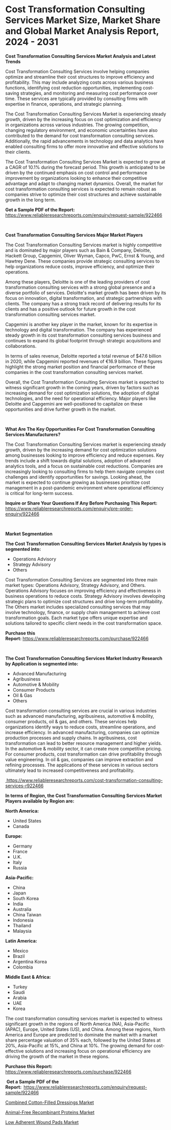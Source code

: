 <p><h1>Cost Transformation Consulting Services Market Size, Market Share and Global Market Analysis Report, 2024 - 2031</h1></p><p><strong>Cost Transformation Consulting Services Market Analysis and Latest Trends</strong></p>
<p><p>Cost Transformation Consulting Services involve helping companies optimize and streamline their cost structures to improve efficiency and profitability. This may include analyzing costs across various business functions, identifying cost reduction opportunities, implementing cost-saving strategies, and monitoring and measuring cost performance over time. These services are typically provided by consulting firms with expertise in finance, operations, and strategic planning.</p><p>The Cost Transformation Consulting Services Market is experiencing steady growth, driven by the increasing focus on cost optimization and efficiency in organizations across various industries. The growing competition, changing regulatory environment, and economic uncertainties have also contributed to the demand for cost transformation consulting services. Additionally, the rapid advancements in technology and data analytics have enabled consulting firms to offer more innovative and effective solutions to their clients.</p><p>The Cost Transformation Consulting Services Market is expected to grow at a CAGR of 10.1% during the forecast period. This growth is anticipated to be driven by the continued emphasis on cost control and performance improvement by organizations looking to enhance their competitive advantage and adapt to changing market dynamics. Overall, the market for cost transformation consulting services is expected to remain robust as companies strive to optimize their cost structures and achieve sustainable growth in the long term.</p></p>
<p><strong>Get a Sample PDF of the Report:&nbsp;</strong> <a href="https://www.reliableresearchreports.com/enquiry/request-sample/922466">https://www.reliableresearchreports.com/enquiry/request-sample/922466</a></p>
<p>&nbsp;</p>
<p><strong>Cost Transformation Consulting Services Major Market Players</strong></p>
<p><p>The Cost Transformation Consulting Services market is highly competitive and is dominated by major players such as Bain & Company, Deloitte, Hackett Group, Capgemini, Oliver Wyman, Capco, PwC, Ernst & Young, and Hawtrey Dene. These companies provide strategic consulting services to help organizations reduce costs, improve efficiency, and optimize their operations.</p><p>Among these players, Deloitte is one of the leading providers of cost transformation consulting services with a strong global presence and a diverse portfolio of services. Deloitte's market growth has been driven by its focus on innovation, digital transformation, and strategic partnerships with clients. The company has a strong track record of delivering results for its clients and has a positive outlook for future growth in the cost transformation consulting services market.</p><p>Capgemini is another key player in the market, known for its expertise in technology and digital transformation. The company has experienced steady growth in its cost transformation consulting services business and continues to expand its global footprint through strategic acquisitions and collaborations.</p><p>In terms of sales revenue, Deloitte reported a total revenue of $47.6 billion in 2020, while Capgemini reported revenues of €16.9 billion. These figures highlight the strong market position and financial performance of these companies in the cost transformation consulting services market.</p><p>Overall, the Cost Transformation Consulting Services market is expected to witness significant growth in the coming years, driven by factors such as increasing demand for cost optimization solutions, the adoption of digital technologies, and the need for operational efficiency. Major players like Deloitte and Capgemini are well-positioned to capitalize on these opportunities and drive further growth in the market.</p></p>
<p>&nbsp;</p>
<p><strong>What Are The Key Opportunities For Cost Transformation Consulting Services Manufacturers?</strong></p>
<p><p>The Cost Transformation Consulting Services market is experiencing steady growth, driven by the increasing demand for cost optimization solutions among businesses looking to improve efficiency and reduce expenses. Key trends include a shift towards digital solutions, adoption of advanced analytics tools, and a focus on sustainable cost reductions. Companies are increasingly looking to consulting firms to help them navigate complex cost challenges and identify opportunities for savings. Looking ahead, the market is expected to continue growing as businesses prioritize cost management in a post-pandemic environment where operational efficiency is critical for long-term success.</p></p>
<p><strong>Inquire or Share Your Questions If Any Before Purchasing This Report:</strong> <a href="https://www.reliableresearchreports.com/enquiry/pre-order-enquiry/922466">https://www.reliableresearchreports.com/enquiry/pre-order-enquiry/922466</a></p>
<p>&nbsp;</p>
<p><strong>Market Segmentation</strong></p>
<p><strong>The Cost Transformation Consulting Services Market Analysis by types is segmented into:</strong></p>
<p><ul><li>Operations Advisory</li><li>Strategy Advisory</li><li>Others</li></ul></p>
<p><p>Cost Transformation Consulting Services are segmented into three main market types: Operations Advisory, Strategy Advisory, and Others. Operations Advisory focuses on improving efficiency and effectiveness in business operations to reduce costs. Strategy Advisory involves developing strategic plans to optimize cost structures and drive long-term profitability. The Others market includes specialized consulting services that may involve technology, finance, or supply chain management to achieve cost transformation goals. Each market type offers unique expertise and solutions tailored to specific client needs in the cost transformation space.</p></p>
<p><strong>Purchase this Report:&nbsp;</strong><a href="https://www.reliableresearchreports.com/purchase/922466">https://www.reliableresearchreports.com/purchase/922466</a></p>
<p>&nbsp;</p>
<p><strong>The Cost Transformation Consulting Services Market Industry Research by Application is segmented into:</strong></p>
<p><ul><li>Advanced Manufacturing</li><li>Agribusiness</li><li>Automotive & Mobility</li><li>Consumer Products</li><li>Oil & Gas</li><li>Others</li></ul></p>
<p><p>Cost transformation consulting services are crucial in various industries such as advanced manufacturing, agribusiness, automotive & mobility, consumer products, oil & gas, and others. These services help organizations identify ways to reduce costs, streamline operations, and increase efficiency. In advanced manufacturing, companies can optimize production processes and supply chains. In agribusiness, cost transformation can lead to better resource management and higher yields. In the automotive & mobility sector, it can create more competitive pricing. For consumer products, cost transformation can drive profitability through value engineering. In oil & gas, companies can improve extraction and refining processes. The applications of these services in various sectors ultimately lead to increased competitiveness and profitability.</p></p>
<p><a href="https://www.reliableresearchreports.com/cost-transformation-consulting-services-r922466">&nbsp;https://www.reliableresearchreports.com/cost-transformation-consulting-services-r922466</a></p>
<p><strong>In terms of Region, the Cost Transformation Consulting Services Market Players available by Region are:</strong></p>
<p>
    <p> <strong> North America: </strong>
        <ul>
            <li>United States</li>
            <li>Canada</li>
        </ul>
        </p> 
    <p> <strong> Europe: </strong>
        <ul>
            <li>Germany</li>
            <li>France</li>
            <li>U.K.</li>
            <li>Italy</li>
            <li>Russia</li>
        </ul>
        </p> 
    <p> <strong> Asia-Pacific: </strong>
        <ul>
            <li>China</li>
            <li>Japan</li>
            <li>South Korea</li>
            <li>India</li>
            <li>Australia</li>
            <li>China Taiwan</li>
            <li>Indonesia</li>
            <li>Thailand</li>
            <li>Malaysia</li>
        </ul>
        </p> 
    <p> <strong> Latin America: </strong>
        <ul>
            <li>Mexico</li>
            <li>Brazil</li>
            <li>Argentina Korea</li>
            <li>Colombia</li>
        </ul>
        </p> 
    <p> <strong> Middle East & Africa: </strong>
        <ul>
            <li>Turkey</li>
            <li>Saudi</li>
            <li>Arabia</li>
            <li>UAE</li>
            <li>Korea</li>
        </ul>
    </p>
    </p>
<p><p>The cost transformation consulting services market is expected to witness significant growth in the regions of North America (NA), Asia-Pacific (APAC), Europe, United States (US), and China. Among these regions, North America and Europe are predicted to dominate the market with a market share percentage valuation of 35% each, followed by the United States at 20%, Asia-Pacific at 15%, and China at 10%. The growing demand for cost-effective solutions and increasing focus on operational efficiency are driving the growth of the market in these regions.</p></p>
<p><strong>Purchase this Report: </strong><a href="https://www.reliableresearchreports.com/purchase/922466">https://www.reliableresearchreports.com/purchase/922466</a></p>
<p>&nbsp;<strong>Get a Sample PDF of the Report:&nbsp;&nbsp;</strong><a href="https://www.reliableresearchreports.com/enquiry/request-sample/922466">https://www.reliableresearchreports.com/enquiry/request-sample/922466</a></p>
<p><strong></strong></p>
<p><p><a href="https://github.com/rakibtthstu9900/Market-Research-Report-List-1/blob/main/combined-cotton-filled-dressings-market.md">Combined Cotton-Filled Dressings Market</a></p><p><a href="https://github.com/ernidarwin455/Market-Research-Report-List-1/blob/main/animal-free-recombinant-proteins-market.md">Animal-Free Recombinant Proteins Market</a></p><p><a href="https://github.com/ChiragRp1/Market-Research-Report-List-5/blob/main/low-adherent-wound-pads-market.md">Low Adherent Wound Pads Market</a></p></p>
